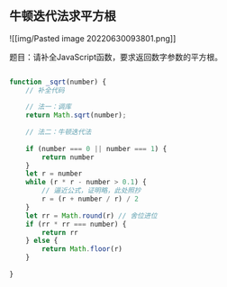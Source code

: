 ## 牛顿迭代法求平方根

![[img/Pasted image 20220630093801.png]]



题目：请补全JavaScript函数，要求返回数字参数的平方根。

```js

function _sqrt(number) {
    // 补全代码
   
    // 法一：调库
    return Math.sqrt(number);
   
    // 法二：牛顿迭代法
  
    if (number === 0 || number === 1) {
        return number
    }
    let r = number
    while (r * r - number > 0.1) {
        // 逼近公式，证明略，此处照抄
        r = (r + number / r) / 2
    }
    let rr = Math.round(r) // 舍位进位
    if (rr * rr === number) {
        return rr
    } else {
        return Math.floor(r)
    }
 
}

```